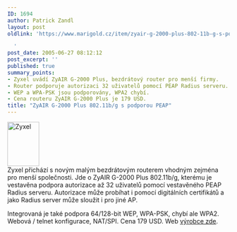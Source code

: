 ```yaml
---
ID: 1694
author: Patrick Zandl
layout: post
oldlink: 'https://www.marigold.cz/item/zyair-g-2000-plus-802-11b-g-s-podporou-peap

  '
post_date: 2005-06-27 08:12:12
post_excerpt: ''
published: true
summary_points:
- Zyxel uvádí ZyAIR G-2000 Plus, bezdrátový router pro menší firmy.
- Router podporuje autorizaci 32 uživatelů pomocí PEAP Radius serveru.
- WEP a WPA-PSK jsou podporovány, WPA2 chybí.
- Cena routeru ZyAIR G-2000 Plus je 179 USD.
title: "ZyAIR G-2000 Plus 802.11b/g s podporou PEAP"
---
```


<div class="rightbox"><img src="/wp-content/uploads/20050627-zyxel_G-2000Plus_sm.jpg" alt="Zyxel" width="72" height="100" /></div><div class="rightbox"></div>Zyxel přichází s novým malým bezdrátovým routerem vhodným zejména pro menší společnosti. Jde o  ZyAIR G-2000 Plus 802.11b/g, kterému je vestavěna podpora autorizace až 32 uživatelů pomocí vestavěného PEAP Radius serveru. Autorizace může probíhat i pomocí digitálních certifikátů a jako Radius server může sloužit i pro jiné AP. </p>

<p>Integrovaná je také podpora 64/128-bit WEP, WPA-PSK, chybí ale WPA2. Webová / telnet konfigurace, NAT/SPI. Cena 179 USD. Web <a href="http://www.zyxel.com/product/model.php?indexcate=1111384189&amp;indexcate1=1085450343&amp;indexFlagvalue=1021876859">výrobce zde</a>.
</p>